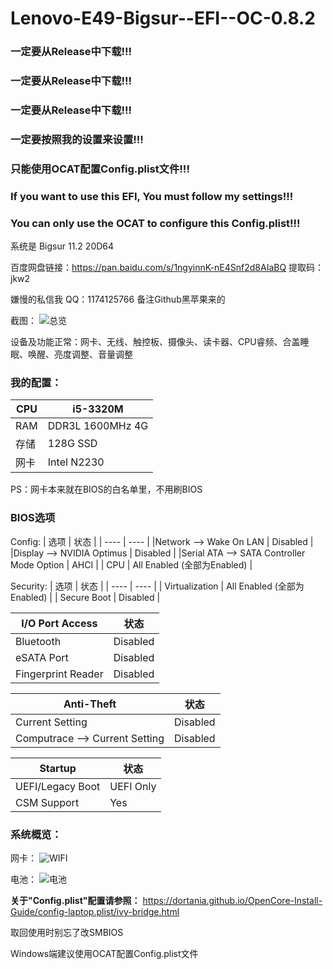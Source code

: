 # Lenovo-E49-Bigsur--EFI--OC-0.8.2

### 一定要从Release中下载!!!
### 一定要从Release中下载!!!
### 一定要从Release中下载!!!
### 一定要按照我的设置来设置!!!
### 只能使用OCAT配置Config.plist文件!!!


### If you want to use this EFI, You must follow my settings!!!
### You can only use the OCAT to configure this Config.plist!!!

系统是 Bigsur 11.2 20D64

百度网盘链接：https://pan.baidu.com/s/1ngyinnK-nE4Snf2d8AIaBQ 提取码：jkw2

嫌慢的私信我 QQ：1174125766 备注Github黑苹果来的

截图：
![总览](https://user-images.githubusercontent.com/95116110/167303238-ef21def1-3f5f-45c7-ad5c-7f13b780d258.png)

设备及功能正常：网卡、无线、触控板、摄像头、读卡器、CPU睿频、合盖睡眠、唤醒、亮度调整、音量调整

### 我的配置：
| CPU | i5-3320M |
| ---- | ---- |
| RAM | DDR3L 1600MHz 4G |
| 存储 | 128G SSD |
| 网卡 | Intel N2230 |  

PS：网卡本来就在BIOS的白名单里，不用刷BIOS

### BIOS选项

Config:
| 选项 | 状态 |
| ---- | ---- |
|Network --> Wake On LAN | Disabled |
|Display --> NVIDIA Optimus | Disabled |
|Serial ATA --> SATA Controller Mode Option | AHCI |
| CPU | All Enabled (全部为Enabled) |

Security:
| 选项 | 状态 |
| ---- | ---- |
| Virtualization | All Enabled (全部为Enabled) |
| Secure Boot | Disabled |

| I/O Port Access | 状态 |
| ---- | ---- |
| Bluetooth | Disabled |
| eSATA Port | Disabled |
| Fingerprint Reader | Disabled |

| Anti-Theft | 状态 |
| ---- | ---- |
| Current Setting | Disabled |
| Computrace --> Current Setting | Disabled |

|Startup| 状态 |
| ---- | ---- |
| UEFI/Legacy Boot | UEFI Only |
| CSM Support | Yes |



### 系统概览：
网卡：
![WIFI](https://user-images.githubusercontent.com/95116110/167303262-f62e0d32-bc7f-4b8c-bfef-a4e72f20e50a.png)

电池：
![电池](https://user-images.githubusercontent.com/95116110/167303278-b9edec4e-3067-47fc-b7f6-2d8bfe7c0959.png)

**关于"Config.plist"配置请参照：**
https://dortania.github.io/OpenCore-Install-Guide/config-laptop.plist/ivy-bridge.html

取回使用时别忘了改SMBIOS 

Windows端建议使用OCAT配置Config.plist文件
